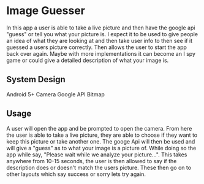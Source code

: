 # Image Guesser
In this app a user is able to take a live picture and then have the google api "guess" or tell you what your picture is. 
I expect it to be used to give people an idea of what they are looking at and then take user info to then see if it guessed a users
picture correctly. Then allows the user to start the app back over again. Maybe with more implementations it can become an I spy game
or could give a detailed description of what your image is. 

## System Design 
Android 5+
Camera
Google API
Bitmap

## Usage
A user will open the app and be prompted to open the camera. From here the user is able to take a live picture, they are able to 
choose if they want to keep this picture or take another one. The googe Api will then be used and will give a "guess" as to what
your image is a picture of. While doing so the app while say, "Please wait while we analyze your picture...". This takes anywhere from 10-15
seconds, the user is then allowed to say if the description does or doesn't match the users picture. These then go on to other layouts 
which say success or sorry lets try again. 
